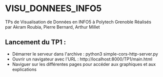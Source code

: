 # VISU_DONNEES_INFO5
TPs de Visualisation de Données en INFO5 à Polytech Grenoble
Réalisés par Akram Roubia, Pierre Bernard, Arthur Millet

## Lancement du TP1 :
 * Démarrer le serveur dans l'archive : python3 simple-cors-http-server.py
 * Ouvrir un navigateur avec l'URL : http://localhost:8000/TP1/main.html
 * Naviguer sur les différentes pages pour accéder aux graphiques et aux explications
